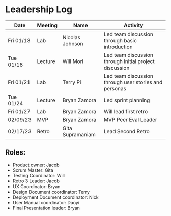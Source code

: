 # Leadership Log

| Date       | Meeting | Name            | Activity                                               |
| ---------- | ------- | --------------- | ------------------------------------------------------ |
| Fri 01/13  | Lab     | Nicolas Johnson | Led team discussion through basic introduction         |
| Tue 01/18  | Lecture | Will Mori       | Led team discussion through initial project discussion |
| Fri  01/21 | Lab     | Terry Pi        | Led team discussion through user stories and personas  |
| Tue 01/24  | Lecture | Bryan Zamora    | Led sprint planning                                    |
| Fri 01/27  | Lab     | Bryan Zamora    | Will lead first retro                                  |
| 02/09/23   | MVP     | Bryan Zamora    | MVP Peer Eval Leader                                   | 
| 02/17/23   | Retro   | Gita Supramaniam| Lead Second Retro                                      |

## Roles:

- Product owner: Jacob
- Scrum Master: Gita
- Testing Coordinator: Will
- Retro 3 Leader: Jacob
- UX Coordinator: Bryan
- Design Document coordinator: Terry
- Deployment Document coordinator: Nick
- User Manual coordinator: Daoyi
- Final Presentation leader: Bryan
